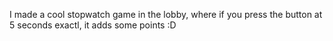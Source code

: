 I made a cool stopwatch game in the lobby, where if you press the button at 5 seconds exactl, it adds some points :D